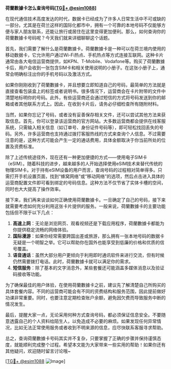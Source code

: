 **荷蘭數據卡怎么查询号码[[TG💪+ @esim1088](https://t.me/s/esim1088)]**

在现代通信技术高度发达的时代，数据卡已经成为了许多人日常生活中不可或缺的一部分。尤其是在荷兰这样的国际化都市中，拥有一个可靠的本地号码不仅能够方便与家人朋友联系，还能让旅行或居住在这里变得更加便利。那么，如何查询你的荷蘭數據卡号码呢？今天我们就来详细聊聊这个话题。

首先，我们需要了解什么是荷蘭數據卡。荷蘭數據卡是一种可以在荷兰境内使用的移动数据卡，它允许用户通过Wi-Fi热点、手机热点等方式连接互联网。这种卡片通常由各大电信运营商提供，如KPN、T-Mobile、Vodafone等。购买了荷蘭數據卡后，用户会收到一张包含SIM卡和相关使用说明的小册子。在这张小册子上，通常会明确标注出你的手机号码以及激活方式。

如果你刚刚收到了荷蘭數據卡，并且想要立即知道自己的号码，最简单的方法就是直接查看包装盒上的标签或者说明书。很多情况下，运营商会在卡片附带的文件中清楚地标明你的号码。此外，有些运营商还会通过短信的方式将号码发送到你的邮箱或者其他联系方式上。因此，在收到卡片后，请务必仔细检查所有随附材料。

当然，如果你忘记了号码，或者没有妥善保存相关文件，还可以尝试其他方法来获取信息。首先，你可以登录该运营商的官方网站。大多数运营商都会提供在线客服系统，只需输入相关信息（如订单号、身份证件号码等），即可轻松找回丢失的号码。另外，许多运营商也支持通过拨打客服热线的方式来查询个人信息。不过需要注意的是，这种方式可能会产生一定的通话费用，具体金额取决于你当前所处的位置及资费标准。

除了上述传统途径外，现在还有一种更加便捷的方式——使用电子SIM卡（eSIM）。随着科技的进步，越来越多的人开始选择使用eSIM技术来替代传统的物理SIM卡。对于持有eSIM设备的用户而言，查询号码的过程相对简单得多。只需打开手机设置页面，找到“蜂窝网络”或“移动网络”的选项，然后点击进入具体的运营商配置文件即可看到绑定的号码信息。这种方法不仅节省了实体卡槽的空间，同时也大大提高了操作效率。

接下来，我们再来谈谈如何正确使用荷蘭數據卡。一旦确定了自己的号码，接下来就需要考虑如何充分利用这张卡片提供的服务。一般来说，荷蘭數據卡的主要功能包括但不限于以下几点：

1. **高速上网**：无论是浏览网页、观看视频还是下载应用程序，荷蘭數據卡都能为你提供稳定流畅的网络体验。
2. **国际漫游**：如果你经常需要跨国出差或旅游，那么拥有一张本地号码的数据卡无疑是一个明智之举。它可以帮助你在国外也能享受到低廉的价格和优质的信号覆盖。
3. **语音通话**：虽然大部分用户更倾向于利用即时通讯软件来进行交流，但有时候仍然需要拨打电话。此时，荷蘭數據卡就可以满足你的需求。
4. **短信服务**：除了基本的文字消息外，某些套餐还可能涵盖多媒体消息以及验证码接收等功能。

为了确保最佳的用户体验，在使用荷蘭數據卡之前，建议先了解清楚自己所购买的具体套餐内容。不同的运营商可能会有不同的资费结构和服务范围，因此提前做好功课非常重要。同时，也要注意定期检查账户余额，避免因欠费而导致服务中断的情况发生。

最后，提醒大家一点，无论采用何种方式查询号码，都必须保证信息安全。不要随意透露自己的个人资料给陌生人，以免造成不必要的麻烦。如果发现任何异常情况，比如无法正常使用服务或者收到不明来源的信息，应尽快联系客服寻求帮助。

总之，查询荷蘭數據卡号码其实并不复杂，只要掌握了正确的步骤并保持谨慎态度，就能顺利完成整个过程。希望本文能为大家带来一些实用的帮助！如果你还有其他疑问，欢迎随时留言讨论哦~

[[TG💪+ @esim1088](https://t.me/s/esim1088) ![Image](https://i.postimg.cc/4NQfJmqS/Snipaste-2025-05-13-00-14-12.png)]